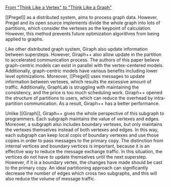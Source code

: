 [From "Think Like a Vertex" to "Think Like a Graph"](http://www.vldb.org/pvldb/vol7/p193-tian.pdf)

[[Pregel]] as a distributed system, aims to process graph data. However, Pregel and its open source implements divide the whole graph into lots of partitions, which consider the vertexes as the keypoint of calculation. However, this method prevents future optimization algorithms from being applied to graphs. 

Like other distributed graph system, Giraph also update information between supersteps. However, Giraph++ also allow update in the partition to accelerated communication process. The authors of this paper believe graph-centric models can exist in parallel with the vertex-centered models. Additionally, graph-centric models have various benefits including lower level optimizations. Moreover, [[Pregel]] uses messages to update information between vertexes, which results the excessive amount of traffic. Additionally, GraphLab is struggling with maintaining the consistency, and the price is too much scheduling work. Giraph++ opened the structure of partitions to users, which can reduce the overhead by intra-partition communication. As a result, Giraph++ has a better performance.

Unlike [[Giraph]], Giraph++ gives the whole perspective of this subgraph to programmers. Each subgraph maintains the value of vertexes and edges. Moreover, a subgraph also includes boundary vertexes, but only maintains the vertexes themselves instead of both vertexes and edges. In this way, each subgraph can keep local copis of boundary vertexes and use those copies in order to pass messages to the primary copy. The distinction from internal vertices and boundary vertices is important, because it is an effective way to reduce the message exchange traffic. In this situation, the vertices do not have to update themselves until the next superstep. However, if it is a boundary vertex, the changes have made should be cast to the primary copy. An ideal partitioning approach can significantly decrease the number of edges which cross two subgraphs, and this will also reduce the volume of message traffic. 

